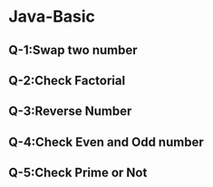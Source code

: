 # Java-Basic


## Q-1:Swap two number
## Q-2:Check Factorial
## Q-3:Reverse Number
## Q-4:Check Even and Odd number
## Q-5:Check Prime or Not

